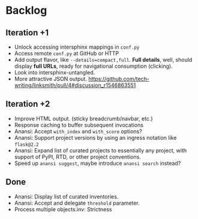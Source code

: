 # Backlog

## Iteration +1
- Unlock accessing intersphinx mappings in `conf.py`
- Access remote `conf.py` at GitHub or HTTP
- Add output flavor, like `--details=compact,full`.
  **Full details**, well, should display **full URLs**, ready for
  navigational consumption (clicking).
- Look into intersphinx-untangled.
- More attractive JSON output.
  https://github.com/tech-writing/linksmith/pull/4#discussion_r1546863551

## Iteration +2
- Improve HTML output. (sticky breadcrumb/navbar, etc.)
- Response caching to buffer subsequent invocations
- Anansi: Accept `with_index` and `with_score` options? 
- Anansi: Support project versions by using an ingress notation like
  `flask@2.2`
- Anansi: Expand list of curated projects to essentially any project, with
  support of PyPI, RTD, or other project conventions.
- Speed up `anansi suggest`, maybe introduce `anansi search` instead?

## Done
- Anansi: Display list of curated inventories.
- Anansi: Accept and delegate `threshold` parameter.
- Process multiple objects.inv: Strictness
